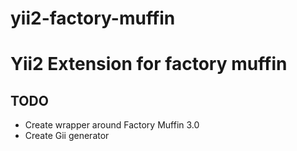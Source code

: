 # yii2-factory-muffin
# Yii2 Extension for factory muffin

## TODO
* Create wrapper around Factory Muffin 3.0
* Create Gii generator